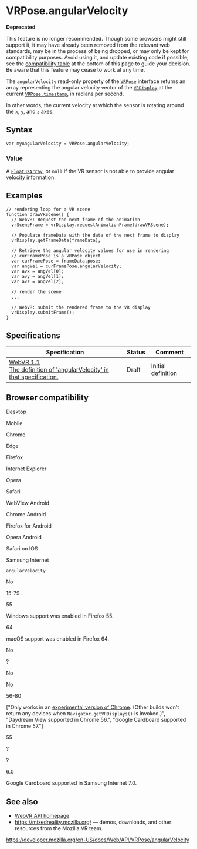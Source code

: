 VRPose.angularVelocity
======================

**Deprecated**

This feature is no longer recommended. Though some browsers might still support it, it may have already been removed from the relevant web standards, may be in the process of being dropped, or may only be kept for compatibility purposes. Avoid using it, and update existing code if possible; see the [compatibility table](#browser_compatibility) at the bottom of this page to guide your decision. Be aware that this feature may cease to work at any time.

The `angularVelocity` read-only property of the [`VRPose`](../vrpose) interface returns an array representing the angular velocity vector of the [`VRDisplay`](../vrdisplay) at the current [`VRPose.timestamp`](timestamp), in radians per second.

In other words, the current velocity at which the sensor is rotating around the `x`, `y`, and `z` axes.

Syntax
------

    var myAngularVelocity = VRPose.angularVelocity;

### Value

A [`Float32Array`](https://developer.mozilla.org/en-US/docs/Web/JavaScript/Reference/Global_Objects/Float32Array), or `null` if the VR sensor is not able to provide angular velocity information.

Examples
--------

    // rendering loop for a VR scene
    function drawVRScene() {
      // WebVR: Request the next frame of the animation
      vrSceneFrame = vrDisplay.requestAnimationFrame(drawVRScene);

      // Populate frameData with the data of the next frame to display
      vrDisplay.getFrameData(frameData);

      // Retrieve the angular velocity values for use in rendering
      // curFramePose is a VRPose object
      var curFramePose = frameData.pose;
      var angVel = curFramePose.angularVelocity;
      var avx = angVel[0];
      var avy = angVel[1];
      var avz = angVel[2];

      // render the scene
      ...

      // WebVR: submit the rendered frame to the VR display
      vrDisplay.submitFrame();
    }

Specifications
--------------

<table><thead><tr class="header"><th>Specification</th><th>Status</th><th>Comment</th></tr></thead><tbody><tr class="odd"><td><a href="https://immersive-web.github.io/webvr/spec/1.1/#dom-vrpose-angularvelocity">WebVR 1.1<br />
<span class="small">The definition of 'angularVelocity' in that specification.</span></a></td><td><span class="spec-draft">Draft</span></td><td>Initial definition</td></tr></tbody></table>

Browser compatibility
---------------------

Desktop

Mobile

Chrome

Edge

Firefox

Internet Explorer

Opera

Safari

WebView Android

Chrome Android

Firefox for Android

Opera Android

Safari on IOS

Samsung Internet

`angularVelocity`

No

15-79

55

Windows support was enabled in Firefox 55.

64

macOS support was enabled in Firefox 64.

No

?

No

No

56-80

\["Only works in an [experimental version of Chrome](https://webvr.info/get-chrome/). (Other builds won't return any devices when `Navigator.getVRDisplays()` is invoked.)", "Daydream View supported in Chrome 56.", "Google Cardboard supported in Chrome 57."\]

55

?

?

6.0

Google Cardboard supported in Samsung Internet 7.0.

See also
--------

-   [WebVR API homepage](../webvr_api)
-   <https://mixedreality.mozilla.org/> — demos, downloads, and other resources from the Mozilla VR team.

<a href="https://developer.mozilla.org/en-US/docs/Web/API/VRPose/angularVelocity" class="_attribution-link">https://developer.mozilla.org/en-US/docs/Web/API/VRPose/angularVelocity</a>
